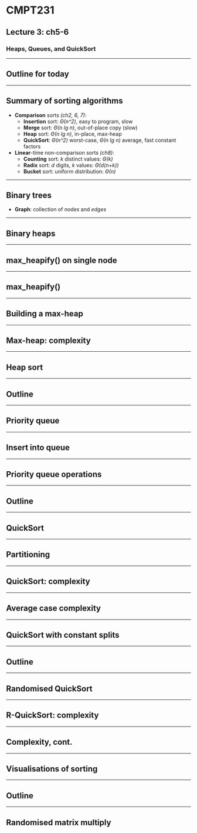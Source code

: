 <!-- .slide: data-background-image="http://sermons.seanho.com/img/bg/unsplash-e6XsI7qqvAA-forest_sunbeam.jpg" -->
# CMPT231
## Lecture 3: ch5-6
### Heaps, Queues, and QuickSort

---
## Outline for today

---
## Summary of sorting algorithms
+ **Comparison** sorts *(ch2, 6, 7)*:
  + **Insertion** sort:  *&Theta;(n^2)*, easy to program, slow
  + **Merge** sort: *&Theta;(n lg n)*, out-of-place copy (slow)
  + **Heap** sort: *&Theta;(n lg n)*, in-place, max-heap
  + **QuickSort**: *&Theta;(n^2)* worst-case, *&Theta;(n lg n)* average,
    fast constant factors
+ **Linear**-time non-comparison sorts *(ch8)*:
  + **Counting** sort: *k* distinct values: *&Theta;(k)*
  + **Radix** sort: *d* digits, *k* values: *&Theta;(d(n+k))*
  + **Bucket** sort: uniform distribution: *&Theta;(n)*

---
## Binary trees
+ **Graph**: collection of *nodes* and *edges*

---
## Binary heaps

---
## max_heapify() on single node

---
## max_heapify()

---
## Building a max-heap

---
## Max-heap: complexity

---
## Heap sort

---
## Outline

---
## Priority queue

---
## Insert into queue

---
## Priority queue operations

---
## Outline

---
## QuickSort

---
## Partitioning

---
## QuickSort: complexity

---
## Average case complexity

---
## QuickSort with constant splits

---
## Outline

---
## Randomised QuickSort

---
## R-QuickSort: complexity

---
## Complexity, cont.

---
## Visualisations of sorting

---
## Outline

---
## Randomised matrix multiply
